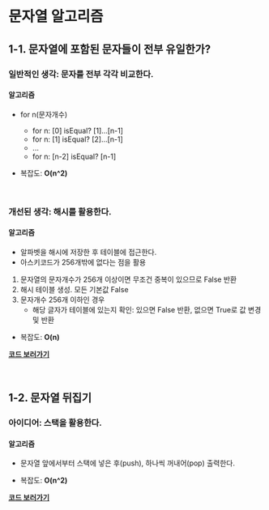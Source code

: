 # 문자열 알고리즘
## 1-1. 문자열에 포함된 문자들이 전부 유일한가?
### 일반적인 생각: 문자를 전부 각각 비교한다.
#### 알고리즘
- for n(문자개수)
	- for n: [0] isEqual? [1]...[n-1]
	- for n: [1] isEqual? [2]...[n-1]
	- ...
	- for n: [n-2] isEqual? [n-1]

- 복잡도: **O(n^2)**

<br/>

### 개선된 생각: 해시를 활용한다.
#### 알고리즘
- 알파벳을 해시에 저장한 후 테이블에 접근한다.
- 아스키코드가 256개밖에 없다는 점을 활용

1. 문자열의 문자개수가 256개 이상이면 무조건 중복이 있으므로 False 반환
2. 해시 테이블 생성. 모든 기본값 False
3. 문자개수 256개 이하인 경우
	- 해당 글자가 테이블에 있는지 확인: 있으면 False 반환, 없으면 True로 값 변경 및 반환

- 복잡도: **O(n)**

**[코드 보러가기](https://github.com/undervineg/algorithm-study/blob/master/1_String/1.1_isUniqChars.playground/Contents.swift)**

<br/>

## 1-2. 문자열 뒤집기
### 아이디어: 스택을 활용한다. 
#### 알고리즘
- 문자열 앞에서부터 스택에 넣은 후(push), 하나씩 꺼내어(pop) 출력한다.

- 복잡도: **O(n^2)**

**[코드 보러가기]()**
